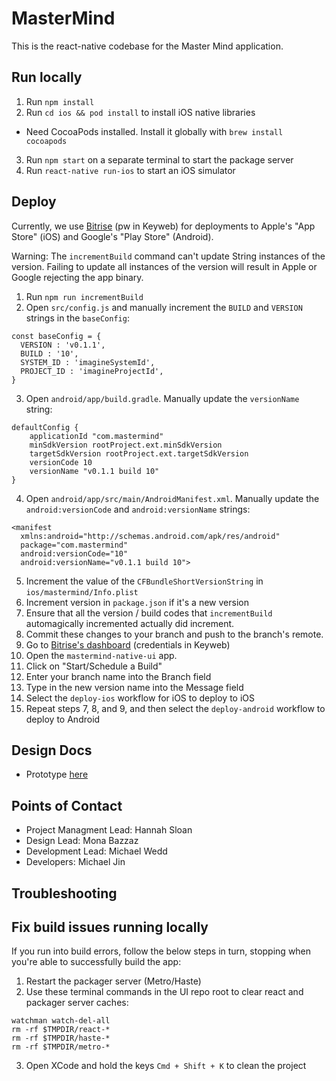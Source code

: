 # MasterMind

This is the react-native codebase for the Master Mind application.

## Run locally

1. Run `npm install`
2. Run `cd ios && pod install` to install iOS native libraries
  - Need CocoaPods installed. Install it globally with `brew install cocoapods`
3. Run `npm start` on a separate terminal to start the package server
4. Run `react-native run-ios` to start an iOS simulator

## Deploy
Currently, we use [Bitrise](https://www.bitrise.io/) (pw in Keyweb) for deployments to Apple's "App Store" (iOS) and Google's "Play Store" (Android).

Warning: The `incrementBuild` command can't update String instances of the version. Failing to update all instances of the version will result in Apple or Google rejecting the app binary.

1. Run `npm run incrementBuild`
2. Open `src/config.js` and manually increment the `BUILD` and `VERSION` strings in the `baseConfig`:
```
const baseConfig = {
  VERSION : 'v0.1.1',
  BUILD : '10',
  SYSTEM_ID : 'imagineSystemId',
  PROJECT_ID : 'imagineProjectId',
}
```
3. Open `android/app/build.gradle`. Manually update the `versionName` string:
```
defaultConfig {
    applicationId "com.mastermind"
    minSdkVersion rootProject.ext.minSdkVersion
    targetSdkVersion rootProject.ext.targetSdkVersion
    versionCode 10
    versionName "v0.1.1 build 10"
}
```
4. Open `android/app/src/main/AndroidManifest.xml`. Manually update the `android:versionCode` and `android:versionName` strings:
```
<manifest 
  xmlns:android="http://schemas.android.com/apk/res/android"
  package="com.mastermind"
  android:versionCode="10" 
  android:versionName="v0.1.1 build 10">
```
5. Increment the value of the `CFBundleShortVersionString` in `ios/mastermind/Info.plist`
6. Increment version in `package.json` if it's a new version
7. Ensure that all the version / build codes that `incrementBuild` automagically incremented actually did increment.
8. Commit these changes to your branch and push to the branch's remote.
9. Go to [Bitrise's dashboard](https://app.bitrise.io/dashboard) (credentials in Keyweb)
10. Open the `mastermind-native-ui` app.
11. Click on "Start/Schedule a Build"
12. Enter your branch name into the Branch field
13. Type in the new version name into the Message field
14. Select the `deploy-ios` workflow for iOS to deploy to iOS
15. Repeat steps 7, 8, and 9, and then select the `deploy-android` workflow to deploy to Android

## Design Docs
* Prototype [here](https://www.figma.com/file/fL9oKROriFh28waJyX89tk/%5BKudelski%5D-mastermind-Mobile-App---For-Dev?node-id=0%3A1)

## Points of Contact
* Project Managment Lead: Hannah Sloan
* Design Lead: Mona  Bazzaz
* Development Lead: Michael Wedd
* Developers: Michael Jin

## Troubleshooting 

## Fix build issues running locally
If you run into build errors, follow the below steps in turn, stopping when you're able to successfully build the app:

1. Restart the packager server (Metro/Haste)
2. Use these terminal commands in the UI repo root to clear react and packager server caches:
```
watchman watch-del-all
rm -rf $TMPDIR/react-*
rm -rf $TMPDIR/haste-*
rm -rf $TMPDIR/metro-*
```
3. Open XCode and hold the keys `Cmd + Shift + K` to clean the project

